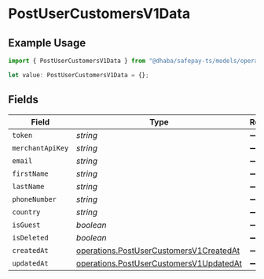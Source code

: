 # PostUserCustomersV1Data

## Example Usage

```typescript
import { PostUserCustomersV1Data } from "@dhaba/safepay-ts/models/operations";

let value: PostUserCustomersV1Data = {};
```

## Fields

| Field                                                                                              | Type                                                                                               | Required                                                                                           | Description                                                                                        |
| -------------------------------------------------------------------------------------------------- | -------------------------------------------------------------------------------------------------- | -------------------------------------------------------------------------------------------------- | -------------------------------------------------------------------------------------------------- |
| `token`                                                                                            | *string*                                                                                           | :heavy_minus_sign:                                                                                 | N/A                                                                                                |
| `merchantApiKey`                                                                                   | *string*                                                                                           | :heavy_minus_sign:                                                                                 | N/A                                                                                                |
| `email`                                                                                            | *string*                                                                                           | :heavy_minus_sign:                                                                                 | N/A                                                                                                |
| `firstName`                                                                                        | *string*                                                                                           | :heavy_minus_sign:                                                                                 | N/A                                                                                                |
| `lastName`                                                                                         | *string*                                                                                           | :heavy_minus_sign:                                                                                 | N/A                                                                                                |
| `phoneNumber`                                                                                      | *string*                                                                                           | :heavy_minus_sign:                                                                                 | N/A                                                                                                |
| `country`                                                                                          | *string*                                                                                           | :heavy_minus_sign:                                                                                 | N/A                                                                                                |
| `isGuest`                                                                                          | *boolean*                                                                                          | :heavy_minus_sign:                                                                                 | N/A                                                                                                |
| `isDeleted`                                                                                        | *boolean*                                                                                          | :heavy_minus_sign:                                                                                 | N/A                                                                                                |
| `createdAt`                                                                                        | [operations.PostUserCustomersV1CreatedAt](../../models/operations/postusercustomersv1createdat.md) | :heavy_minus_sign:                                                                                 | N/A                                                                                                |
| `updatedAt`                                                                                        | [operations.PostUserCustomersV1UpdatedAt](../../models/operations/postusercustomersv1updatedat.md) | :heavy_minus_sign:                                                                                 | N/A                                                                                                |